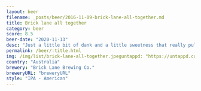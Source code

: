 ```yaml
---
layout: beer
filename: _posts/beer/2016-11-09-brick-lane-all-together.md
title: Brick lane all together
category: beer
score: 8.5
beer-date: "2020-11-13"
desc: "Just a little bit of dank and a little sweetness that really pulls this beer together"
permalink: /beer/:title.html
img: /img/list/brick-lane-all-together.jpeguntappd: "https://untappd.com/b/brick-lane-brewing-co--all-together-2-west-coast-ipa/3936456"
country: "Australia"
brewery: "Brick Lane Brewing Co."
breweryURL: "breweryURL"
style: "IPA - American"
---
```

